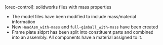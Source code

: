 [oreo-control]: solidworks files with mass properties

- The model files have been modified to include mass/material information
- New `HeadAsm_with-mass` and `full-gimball_with-mass` have been created
- Frame plate sldprt has been split into constituent parts and combined into an assembly. All components have a material assigned to it.
